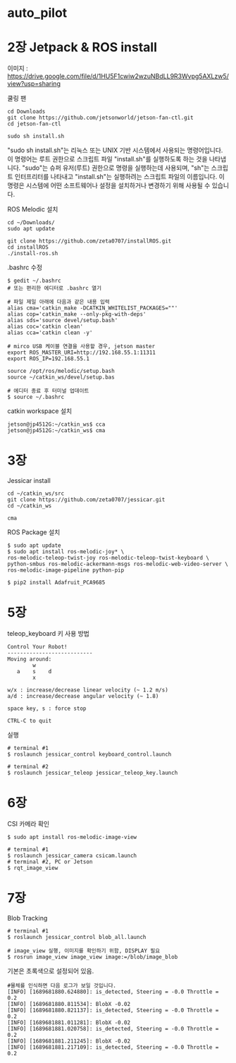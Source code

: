 # auto_pilot
# 2장 Jetpack & ROS install

이미지 : https://drive.google.com/file/d/1HU5F1cwiw2wzuNBdLL9R3Wvpg5AXLzw5/view?usp=sharing

쿨링 팬
~~~shell
cd Downloads
git clone https://github.com/jetsonworld/jetson-fan-ctl.git
cd jetson-fan-ctl

sudo sh install.sh
~~~

"sudo sh install.sh"는 리눅스 또는 UNIX 기반 시스템에서 사용되는 명령어입니다. 이 명령어는 루트 권한으로 스크립트 파일 "install.sh"를 실행하도록 하는 것을 나타냅니다. "sudo"는 슈퍼 유저(루트) 권한으로 명령을 실행하는데 사용되며, "sh"는 스크립트 인터프리터를 나타내고 "install.sh"는 실행하려는 스크립트 파일의 이름입니다. 이 명령은 시스템에 어떤 소프트웨어나 설정을 설치하거나 변경하기 위해 사용될 수 있습니다.

ROS Melodic 설치

~~~shell
cd ~/Downloads/
sudo apt update

git clone https://github.com/zeta0707/installROS.git
cd installROS
./install-ros.sh
~~~

.bashrc 수정

~~~shell
$ gedit ~/.bashrc 
# 또는 편리한 에디터로 .bashrc 열기

# 파일 제일 아래에 다음과 같은 내용 입력
alias cma='catkin_make -DCATKIN_WHITELIST_PACKAGES=""'
alias cop='catkin_make --only-pkg-with-deps'
alias sds='source devel/setup.bash'
alias coc='catkin clean'
alias cca='catkin clean -y'

# mirco USB 케이블 연결을 사용할 경우, jetson master
export ROS_MASTER_URI=http://192.168.55.1:11311
export ROS_IP=192.168.55.1

source /opt/ros/melodic/setup.bash
source ~/catkin_ws/devel/setup.bas

# 에디터 종료 후 터미널 업데이트
$ source ~/.bashrc
~~~

catkin workspace 설치

~~~shell
jetson@jp4512G:~/catkin_ws$ cca
jetson@jp4512G:~/catkin_ws$ cma
~~~

# 3장

Jessicar install

~~~shell
cd ~/catkin_ws/src
git clone https://github.com/zeta0707/jessicar.git
cd ~/catkin_ws

cma
~~~

ROS Package 설치

~~~shell
$ sudo apt update
$ sudo apt install ros-melodic-joy* \
ros-melodic-teleop-twist-joy ros-melodic-teleop-twist-keyboard \
python-smbus ros-melodic-ackermann-msgs ros-melodic-web-video-server \
ros-melodic-image-pipeline python-pip

$ pip2 install Adafruit_PCA9685
~~~

# 5장

teleop_keyboard 키 사용 방법

~~~shell
Control Your Robot!
---------------------------
Moving around:
        w
   a    s    d
        x

w/x : increase/decrease linear velocity (~ 1.2 m/s)
a/d : increase/decrease angular velocity (~ 1.8)

space key, s : force stop

CTRL-C to quit
~~~

실행

~~~shell
# terminal #1
$ roslaunch jessicar_control keyboard_control.launch

# terminal #2
$ roslaunch jessicar_teleop jessicar_teleop_key.launch
~~~

# 6장

CSI 카메라 확인

~~~shell
$ sudo apt install ros-melodic-image-view
~~~

~~~shell
# terminal #1
$ roslaunch jessicar_camera csicam.launch
# terminal #2, PC or Jetson
$ rqt_image_view
~~~

# 7장

Blob Tracking

~~~shell
# terminal #1
$ roslaunch jessicar_control blob_all.launch

# image_view 실행, 이미지를 확인하기 위함, DISPLAY 필요
$ rosrun image_view image_view image:=/blob/image_blob
~~~

기본은 초록색으로 설정되어 있음.

~~~shell
#물체를 인식하면 다음 로그가 보일 것입니다.
[INFO] [1689681880.624880]: is_detected, Steering = -0.0 Throttle = 0.2
[INFO] [1689681880.811534]: BlobX -0.02
[INFO] [1689681880.821137]: is_detected, Steering = -0.0 Throttle = 0.2
[INFO] [1689681881.011281]: BlobX -0.02
[INFO] [1689681881.020758]: is_detected, Steering = -0.0 Throttle = 0.2
[INFO] [1689681881.211245]: BlobX -0.02
[INFO] [1689681881.217109]: is_detected, Steering = -0.0 Throttle = 0.2
~~~
